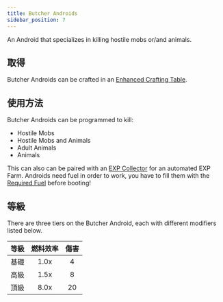 ```yaml
---
title: Butcher Androids
sidebar_position: 7
---
```


An Android that specializes in killing hostile mobs or/and animals.

## 取得

Butcher Androids can be crafted in an [Enhanced Crafting Table](Enhanced-Crafting-Table).

## 使用方法

Butcher Androids can be programmed to kill:

- Hostile Mobs
- Hostile Mobs and Animals
- Adult Animals
- Animals

This can also can be paired with an [EXP Collector](EXP-Collector) for an automated EXP Farm. Androids need fuel in order to work, you have to fill them with the [Required Fuel](Normal-Androids#power-source) before booting!

## 等級

There are three tiers on the Butcher Android, each with different modifiers listed below.

| 等級 | 燃料效率 | 傷害 |
| -- |:----:|:--:|
| 基礎 | 1.0x | 4  |
| 高級 | 1.5x | 8  |
| 頂級 | 8.0x | 20 |
